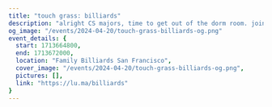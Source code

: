 ```yaml
---
title: "touch grass: billiards"
description: "alright CS majors, time to get out of the dorm room. join us for billiards — sign up while spots last! we'll have five tables for the club. click to register on our luma page. ​see you there! <3"
og_image: "/events/2024-04-20/touch-grass-billiards-og.png"
event_details: {
  start: 1713664800,
  end: 1713672000,
  location: "Family Billiards San Francisco",
  cover_image: "/events/2024-04-20/touch-grass-billiards-og.png",
  pictures: [],
  link: "https://lu.ma/billiards"
}
---
```

